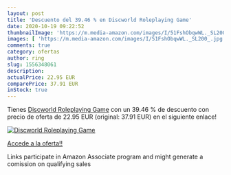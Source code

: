 ```yaml
---
layout: post
title: 'Descuento del 39.46 % en Discworld Roleplaying Game'
date: 2020-10-19 09:22:52
thumbnailImage: 'https://m.media-amazon.com/images/I/51FshObqwWL._SL200_.jpg'
images: [ 'https://m.media-amazon.com/images/I/51FshObqwWL._SL200_.jpg' ]
comments: true
category: ofertas
author: ring
slug: 1556348061
description:
actualPrice: 22.95 EUR
comparePrice: 37.91 EUR
inStock: true
---
```


Tienes [Discworld Roleplaying Game](https://www.amazon.es/dp/1556348061/?tag=tolees-21) con un 39.46 % de descuento con precio de oferta de 22.95 EUR (original: 37.91 EUR) en el siguiente enlace!

[![Discworld Roleplaying Game](https://m.media-amazon.com/images/I/51FshObqwWL._SL200_.jpg)](https://www.amazon.es/dp/1556348061/?tag=tolees-21)

[Accede a la oferta!!](https://www.amazon.es/dp/1556348061/?tag=tolees-21)

Links participate in Amazon Associate program and might generate a comission on qualifying sales



